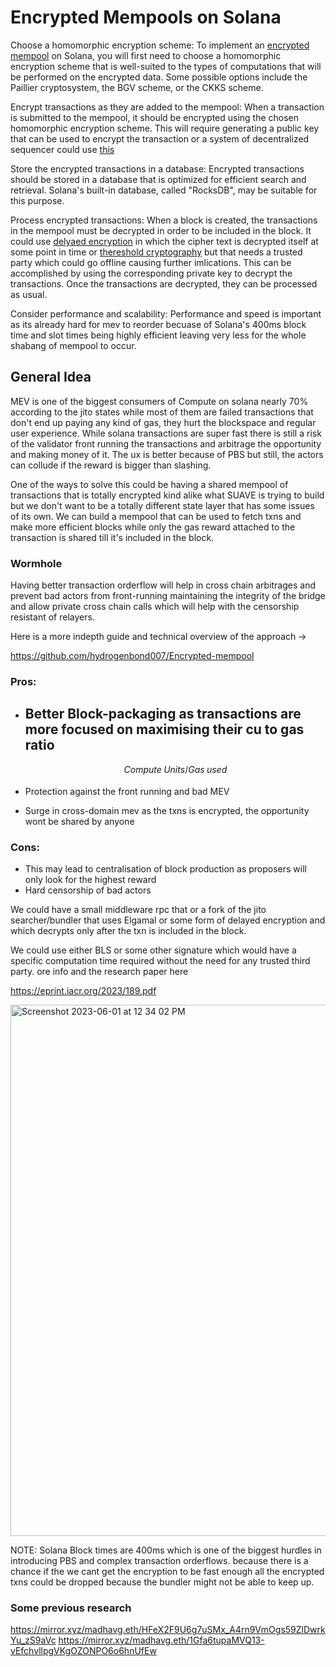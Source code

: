 # Encrypted Mempools on Solana

Choose a homomorphic encryption scheme: To implement an [encrypted mempool](https://www.youtube.com/watch?v=fHDjgFcha0M&list=WL&index=1)  on Solana, you will first need to choose a homomorphic encryption scheme that is well-suited to the types of computations that will be performed on the encrypted data. Some possible options include the Paillier cryptosystem, the BGV scheme, or the CKKS scheme.

Encrypt transactions as they are added to the mempool: When a transaction is submitted to the mempool, it should be encrypted using the chosen homomorphic encryption scheme. This will require generating a public key that can be used to encrypt the transaction or a system of decentralized sequencer could use [this](https://0x0000.app/2023/01/22/solana-accounts-db.html) 

Store the encrypted transactions in a database: Encrypted transactions should be stored in a database that is optimized for efficient search and retrieval. Solana's built-in database, called "RocksDB", may be suitable for this purpose.

Process encrypted transactions: When a block is created, the transactions in the mempool must be decrypted in order to be included in the block. It could use [delyaed encryption](https://eprint.iacr.org/2020/638.pdf) in which the cipher text is decrypted itself at some point in time or [thereshold cryptography](https://en.wikipedia.org/wiki/Threshold_cryptosystem) but that needs a trusted party which could go offline causing further imlications. This can be accomplished by using the corresponding private key to decrypt the transactions. Once the transactions are decrypted, they can be processed as usual.

Consider performance and scalability: Performance and speed is important as its already hard for mev to reorder becuase of Solana's 400ms block time and slot times being highly efficient leaving very less for the whole shabang of mempool to occur.

## General Idea
MEV is one of the biggest consumers of Compute on solana nearly 70% according to the jito states while most of them are failed transactions that don't end up paying any kind of gas, they hurt the blockspace and regular user experience. 
While solana transactions are super fast there is still a risk of the validator front running the transactions and arbitrage the opportunity and making money of it. The ux is better because of PBS but still, the actors can collude if the reward is bigger than slashing.

One of the ways to solve this could be having a shared mempool of transactions that is totally encrypted kind alike what SUAVE is trying to build but we don't want to be a totally different state layer that has some issues of its own. We can build a mempool that can be used to fetch txns and make more efficient blocks while only the gas reward attached to the transaction is shared till it's included in the block. 

### Wormhole

Having better transaction orderflow will help in cross chain arbitrages and prevent bad actors from front-running maintaining the integrity of the bridge and allow private cross chain calls which will help with the censorship resistant of relayers.

Here is a more indepth guide and technical overview of the approach →  

https://github.com/hydrogenbond007/Encrypted-mempool

### Pros:

- Better Block-packaging as transactions are more focused on maximising their cu to gas ratio
    - 
    
    $$
    Compute_\ Units / Gas_\ used
    $$
    
- Protection against the front running and bad MEV
- Surge in cross-domain mev as the txns is encrypted, the opportunity wont be shared by anyone

### Cons:

- This may lead to centralisation of block production as proposers will only look for the highest reward
- Hard censorship of bad actors

We could have a small middleware rpc that or a fork of the jito searcher/bundler that uses Elgamal or some form of delayed encryption and which decrypts only after the txn is included in the block.

We could use either BLS or some other signature which would have a specific computation time required without the need for any trusted third party. ore info and the research paper here 

https://eprint.iacr.org/2023/189.pdf

<img width="850" alt="Screenshot 2023-06-01 at 12 34 02 PM" src="https://github.com/hydrogenbond007/Encrypted-mempool/assets/88841339/1799a43d-c5cc-4e75-bbb5-78c014a0a2bb">


NOTE: Solana Block times are 400ms which is one of the biggest hurdles in introducing PBS and complex transaction orderflows. because there is a chance if the we cant get the encryption to be fast enough all the encrypted txns could be dropped because the bundler might not be able to keep up. 

### Some previous research

https://mirror.xyz/madhavg.eth/HFeX2F9U6g7uSMx_A4rn9VmOgs59ZlDwrkYu_zS9aVc
https://mirror.xyz/madhavg.eth/1Gfa6tupaMVQ13-vEfchvllpgVKgOZONPO6o6hnUfEw
